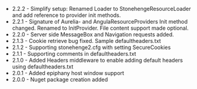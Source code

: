 
* 2.2.2 - Simplify setup: Renamed Loader to StonehengeResourceLoader and add reference to provider init methods.
* 2.2.1 - Signature of Aurelia- and AngulaResourceProviders Init method changed. Renamed to InitProvider. File content support made optional.
* 2.2.0 - Server side MessageBox and Navigation requests added.
* 2.1.3 - Cookie retrieve bug fixed. Sample defaultheaders.txt
* 2.1.2 - Supporting stonehenge2.cfg with setting SecureCookies
* 2.1.1 - Supporting comments in defaultheaders.txt
* 2.1.0 - Added Headers middleware to enable adding default headers using defaultheaders.txt
* 2.0.1 - Added epiphany host window support
* 2.0.0 - Nuget package creation added

